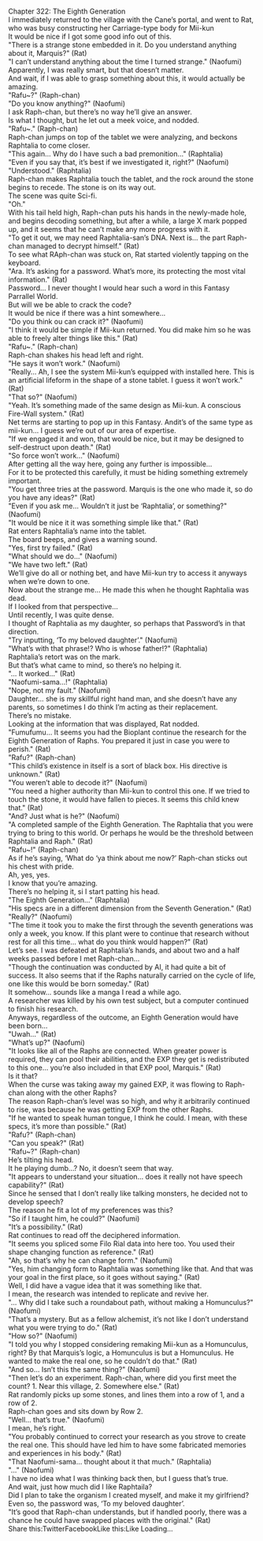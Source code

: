 <br/>
Chapter 322: The Eighth Generation<br/>
I immediately returned to the village with the Cane’s portal, and went to Rat, who was busy constructing her Carriage-type body for Mii-kun<br/>
It would be nice if I got some good info out of this.<br/>
"There is a strange stone embedded in it. Do you understand anything about it, Marquis?" (Rat)<br/>
"I can’t understand anything about the time I turned strange." (Naofumi)<br/>
Apparently, I was really smart, but that doesn’t matter.<br/>
And wait, if I was able to grasp something about this, it would actually be amazing.<br/>
"Rafu~?" (Raph-chan)<br/>
"Do you know anything?" (Naofumi)<br/>
I ask Raph-chan, but there’s no way he’ll give an answer.<br/>
Is what I thought, but he let out a meek voice, and nodded.<br/>
"Rafu~." (Raph-chan)<br/>
Raph-chan jumps on top of the tablet we were analyzing, and beckons Raphtalia to come closer.<br/>
"This again… Why do I have such a bad premonition…" (Raphtalia)<br/>
"Even if you say that, it’s best if we investigated it, right?" (Naofumi)<br/>
"Understood." (Raphtalia)<br/>
Raph-chan makes Raphtalia touch the tablet, and the rock around the stone begins to recede. The stone is on its way out.<br/>
The scene was quite Sci-fi.<br/>
"Oh."<br/>
With his tail held high, Raph-chan puts his hands in the newly-made hole, and begins decoding something, but after a while, a large X mark popped up, and it seems that he can’t make any more progress with it.<br/>
"To get it out, we may need Raphtalia-san’s DNA. Next is… the part Raph-chan managed to decrypt himself." (Rat)<br/>
To see what RAph-chan was stuck on, Rat started violently tapping on the keyboard.<br/>
"Ara. It’s asking for a password. What’s more, its protecting the most vital information." (Rat)<br/>
Password… I never thought I would hear such a word in this Fantasy Parrallel World.<br/>
But will we be able to crack the code?<br/>
It would be nice if there was a hint somewhere…<br/>
"Do you think ou can crack it?" (Naofumi)<br/>
"I think it would be simple if Mii-kun returned. You did make him so he was able to freely alter things like this." (Rat)<br/>
"Rafu~." (Raph-chan)<br/>
Raph-chan shakes his head left and right.<br/>
"He says it won’t work." (Naofumi)<br/>
"Really… Ah, I see the system Mii-kun’s equipped with installed here. This is an artificial lifeform in the shape of a stone tablet. I guess it won’t work." (Rat)<br/>
"That so?" (Naofumi)<br/>
"Yeah. It’s something made of the same design as Mii-kun. A conscious Fire-Wall system." (Rat)<br/>
Net terms are starting to pop up in this Fantasy. Andit’s of the same type as mii-kun… I guess we’re out of our area of expertise.<br/>
"If we engaged it and won, that would be nice, but it may be designed to self-destruct upon death." (Rat)<br/>
"So force won’t work…" (Naofumi)<br/>
After getting all the way here, going any further is impossible…<br/>
For it to be protected this carefully, it must be hiding something extremely important.<br/>
"You get three tries at the password. Marquis is the one who made it, so do you have any ideas?" (Rat)<br/>
"Even if you ask me… Wouldn’t it just be ‘Raphtalia’, or something?" (Naofumi)<br/>
"It would be nice it it was something simple like that." (Rat)<br/>
Rat enters Raphtalia’s name into the tablet.<br/>
The board beeps, and gives a warning sound.<br/>
"Yes, first try failed." (Rat)<br/>
"What should we do…" (Naofumi)<br/>
"We have two left." (Rat)<br/>
We’ll give do all or nothing bet, and have Mii-kun try to access it anyways when we’re down to one.<br/>
Now about the strange me… He made this when he thought Raphtalia was dead.<br/>
If I looked from that perspective…<br/>
Until recently, I was quite dense.<br/>
I thought of Raphtalia as my daughter, so perhaps that Password’s in that direction.<br/>
"Try inputting, ‘To my beloved daughter’." (Naofumi)<br/>
"What’s with that phrase!? Who is whose father!?" (Raphtalia)<br/>
Raphtalia’s retort was on the mark.<br/>
But that’s what came to mind, so there’s no helping it.<br/>
"… It worked…" (Rat)<br/>
"Naofumi-sama…!" (Raphtalia)<br/>
"Nope, not my fault." (Naofumi)<br/>
Daughter… she is my skillful right hand man, and she doesn’t have any parents, so sometimes I do think I’m acting as their replacement.<br/>
There’s no mistake.<br/>
Looking at the information that was displayed, Rat nodded.<br/>
"Fumufumu… It seems you had the Bioplant continue the research for the Eighth Generation of Raphs. You prepared it just in case you were to perish." (Rat)<br/>
"Rafu?" (Raph-chan)<br/>
"This child’s existence in itself is a sort of black box. His directive is unknown." (Rat)<br/>
"You weren’t able to decode it?" (Naofumi)<br/>
"You need a higher authority than Mii-kun to control this one. If we tried to touch the stone, it would have fallen to pieces. It seems this child knew that." (Rat)<br/>
"And? Just what is he?" (Naofumi)<br/>
"A completed sample of the Eighth Generation. The Raphtalia that you were trying to bring to this world. Or perhaps he would be the threshold between Raphtalia and Raph." (Rat)<br/>
"Rafu~!" (Raph-chan)<br/>
As if he’s saying, ‘What do ‘ya think about me now?’ Raph-chan sticks out his chest with pride.<br/>
Ah, yes, yes.<br/>
I know that you’re amazing.<br/>
There’s no helping it, si I start patting his head.<br/>
"The Eighth Generation…" (Raphtalia)<br/>
"His specs are in a different dimension from the Seventh Generation." (Rat)<br/>
"Really?" (Naofumi)<br/>
"The time it took you to make the first through the seventh generations was only a week, you know. If this plant were to continue that research without rest for all this time… what do you think would happen?" (Rat)<br/>
Let’s see. I was defeated at Raphtalia’s hands, and about two and a half weeks passed before I met Raph-chan…<br/>
"Though the continuation was conducted by AI, it had quite a bit of success. It also seems that if the Raphs naturally carried on the cycle of life, one like this would be born someday." (Rat)<br/>
It somehow… sounds like a manga I read a while ago.<br/>
A researcher was killed by his own test subject, but a computer continued to finish his research.<br/>
Anyways, regardless of the outcome, an Eighth Generation would have been born…<br/>
"Uwah…" (Rat)<br/>
"What’s up?" (Naofumi)<br/>
"It looks like all of the Raphs are connected. When greater power is required, they can pool their abilities, and the EXP they get is redistributed to this one… you’re also included in that EXP pool, Marquis." (Rat)<br/>
Is it that?<br/>
When the curse was taking away my gained EXP, it was flowing to Raph-chan along with the other Raphs?<br/>
The reason Raph-chan’s level was so high, and why it arbitrarily continued to rise, was because he was getting EXP from the other Raphs.<br/>
"If he wanted to speak human tongue, I think he could. I mean, with these specs, it’s more than possible." (Rat)<br/>
"Rafu?" (Raph-chan)<br/>
"Can you speak?" (Rat)<br/>
"Rafu~?" (Raph-chan)<br/>
He’s tilting his head.<br/>
It he playing dumb…? No, it doesn’t seem that way.<br/>
"It appears to understand your situation… does it really not have speech capability?" (Rat)<br/>
Since he sensed that I don’t really like talking monsters, he decided not to develop speech?<br/>
The reason he fit a lot of my preferences was this?<br/>
"So if I taught him, he could?" (Naofumi)<br/>
"It’s a possibility." (Rat)<br/>
Rat continues to read off the deciphered information.<br/>
"It seems you spliced some Filo Rial data into here too. You used their shape changing function as reference." (Rat)<br/>
"Ah, so that’s why he can change form." (Naofumi)<br/>
"Yes, him changing form to Raphtalia was something like that. And that was your goal in the first place, so it goes without saying." (Rat)<br/>
Well, I did have a vague idea that it was something like that.<br/>
I mean, the research was intended to replicate and revive her.<br/>
"… Why did I take such a roundabout path, without making a Homunculus?" (Naofumi)<br/>
"That’s a mystery. But as a fellow alchemist, it’s not like I don’t understand what you were trying to do." (Rat)<br/>
"How so?" (Naofumi)<br/>
"I told you why I stopped considering remaking Mii-kun as a Homunculus, right? By that Marquis’s logic, a Homunculus is but a Homunculus. He wanted to make the real one, so he couldn’t do that." (Rat)<br/>
"And so… Isn’t this the same thing?" (Naofumi)<br/>
"Then let’s do an experiment. Raph-chan, where did you first meet the count? 1. Near this village, 2. Somewhere else." (Rat)<br/>
Rat randomly picks up some stones, and lines them into a row of 1, and a row of 2.<br/>
Raph-chan goes and sits down by Row 2.<br/>
"Well… that’s true." (Naofumi)<br/>
I mean, he’s right.<br/>
"You probably continued to correct your research as you strove to create the real one. This should have led him to have some fabricated memories and experiences in his body." (Rat)<br/>
"That Naofumi-sama… thought about it that much." (Raphtalia)<br/>
"…" (Naofumi)<br/>
I have no idea what I was thinking back then, but I guess that’s true.<br/>
And wait, just how much did I like Raphtaila?<br/>
Did I plan to take the organism I created myself, and make it my girlfriend?<br/>
Even so, the password was, ‘To my beloved daughter’.<br/>
"It’s good that Raph-chan understands, but if handled poorly, there was a chance he could have swapped places with the original." (Rat)<br/>
Share this:TwitterFacebookLike this:Like Loading... <br/>
